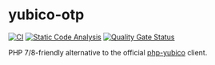 # yubico-otp

[![CI](https://github.com/sjinks/yubico-otp/actions/workflows/ci.yaml/badge.svg)](https://github.com/sjinks/yubico-otp/actions/workflows/ci.yaml)
[![Static Code Analysis](https://github.com/sjinks/yubico-otp/actions/workflows/static-code-analysis.yml/badge.svg)](https://github.com/sjinks/yubico-otp/actions/workflows/static-code-analysis.yml)
[![Quality Gate Status](https://sonarcloud.io/api/project_badges/measure?project=sjinks_yubico-otp&metric=alert_status)](https://sonarcloud.io/summary/new_code?id=sjinks_yubico-otp)

PHP 7/8-friendly alternative to the official [php-yubico](https://github.com/Yubico/php-yubico) client.
